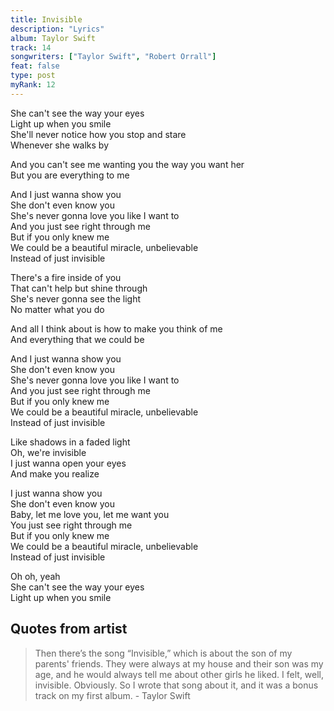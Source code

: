 ```yaml
---
title: Invisible
description: "Lyrics"
album: Taylor Swift
track: 14
songwriters: ["Taylor Swift", "Robert Orrall"]
feat: false
type: post
myRank: 12
---
```


<p className="verse-one">
She can't see the way your eyes <br />
Light up when you smile <br />
She'll never notice how you stop and stare <br />
Whenever she walks by <br />
</p>
<p className="pre-chorus">
And you can't see me wanting you the way you want her <br />
But you are everything to me <br />
</p>
<p className="chorus">
And I just wanna show you <br />
She don't even know you <br />
She's never gonna love you like I want to <br />
And you just see right through me <br />
But if you only knew me <br />
We could be a beautiful miracle, unbelievable <br />
Instead of just invisible <br />
</p>
<p className="verse-two">
There's a fire inside of you <br />
That can't help but shine through <br />
She's never gonna see the light <br />
No matter what you do <br />
</p>
<p className="pre-chorus">
And all I think about is how to make you think of me <br />
And everything that we could be <br />
</p>
<p className="chorus">
And I just wanna show you <br />
She don't even know you <br />
She's never gonna love you like I want to <br />
And you just see right through me <br />
But if you only knew me <br />
We could be a beautiful miracle, unbelievable <br />
Instead of just invisible <br />
</p>
<p className="bridge">
Like shadows in a faded light <br />
Oh, we're invisible <br />
I just wanna open your eyes <br />
And make you realize <br />
</p>
<p className="chorus">
I just wanna show you <br />
She don't even know you <br />
Baby, let me love you, let me want you <br />
You just see right through me <br />
But if you only knew me <br />
We could be a beautiful miracle, unbelievable <br />
Instead of just invisible <br />
</p>
<p className="outro">
Oh oh, yeah <br />
She can't see the way your eyes <br />
Light up when you smile <br />
</p>

## Quotes from artist

<blockquote>
Then there’s the song “Invisible,” which is about the son of my parents' friends. They were always at my house and their son was my age, and he would always tell me about other girls he liked. I felt, well, invisible. Obviously. So I wrote that song about it, and it was a bonus track on my first album. - Taylor Swift
</blockquote>
